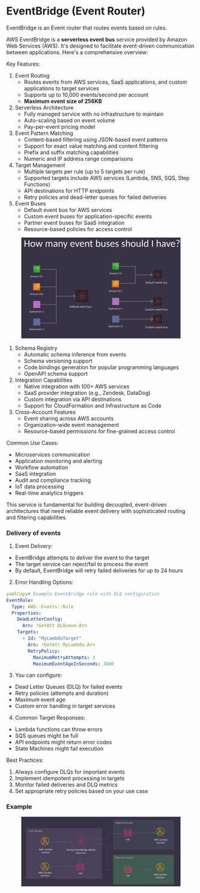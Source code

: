 # EventBridge (Event Router)

EventBridge is an Event router that routes events based on rules.

AWS EventBridge is a **serverless event bus** service provided by Amazon Web Services (AWS). It's designed to facilitate event-driven communication between applications. Here's a comprehensive overview:

Key Features:

1. Event Routing
   * Routes events from AWS services, SaaS applications, and custom applications to target services
   * Supports up to 10,000 events/second per account
   * **Maximum event size of 256KB**
2. Serverless Architecture
   * Fully managed service with no infrastructure to maintain
   * Auto-scaling based on event volume
   * Pay-per-event pricing model
3. Event Pattern Matching
   * Content-based filtering using JSON-based event patterns
   * Support for exact value matching and content filtering
   * Prefix and suffix matching capabilities
   * Numeric and IP address range comparisons
4. Target Management
   * Multiple targets per rule (up to 5 targets per rule)
   * Supported targets include AWS services (Lambda, SNS, SQS, Step Functions)
   * API destinations for HTTP endpoints
   * Retry policies and dead-letter queues for failed deliveries
5. Event Buses
   * Default event bus for AWS services
   * Custom event buses for application-specific events
   * Partner event buses for SaaS integration
   * Resource-based policies for access control

<figure><img src="../../../../.gitbook/assets/image (1) (1).png" alt=""><figcaption></figcaption></figure>

1. Schema Registry
   * Automatic schema inference from events
   * Schema versioning support
   * Code bindings generation for popular programming languages
   * OpenAPI schema support
2. Integration Capabilities
   * Native integration with 100+ AWS services
   * SaaS provider integration (e.g., Zendesk, DataDog)
   * Custom integration via API destinations
   * Support for CloudFormation and Infrastructure as Code
3. Cross-Account Features
   * Event sharing across AWS accounts
   * Organization-wide event management
   * Resource-based permissions for fine-grained access control

Common Use Cases:

* Microservices communication
* Application monitoring and alerting
* Workflow automation
* SaaS integration
* Audit and compliance tracking
* IoT data processing
* Real-time analytics triggers

This service is fundamental for building decoupled, event-driven architectures that need reliable event delivery with sophisticated routing and filtering capabilities.



### Delivery of events

1. Event Delivery:

* EventBridge attempts to deliver the event to the target
* The target service can reject/fail to process the event
* By default, EventBridge will retry failed deliveries for up to 24 hours

2. Error Handling Options:

```yaml
yamlCopy# Example EventBridge rule with DLQ configuration
EventRule:
  Type: AWS::Events::Rule
  Properties:
    DeadLetterConfig:
      Arn: !GetAtt DLQueue.Arn
    Targets:
      - Id: "MyLambdaTarget"
        Arn: !GetAtt MyLambda.Arn
        RetryPolicy:
          MaximumRetryAttempts: 3
          MaximumEventAgeInSeconds: 3600
```

3. You can configure:

* Dead Letter Queues (DLQ) for failed events
* Retry policies (attempts and duration)
* Maximum event age
* Custom error handling in target services

4. Common Target Responses:

* Lambda functions can throw errors
* SQS queues might be full
* API endpoints might return error codes
* State Machines might fail execution

Best Practices:

1. Always configure DLQs for important events
2. Implement idempotent processing in targets
3. Monitor failed deliveries and DLQ metrics
4. Set appropriate retry policies based on your use case



### Example

<figure><img src="../../../../.gitbook/assets/image (1) (1) (1).png" alt=""><figcaption></figcaption></figure>
